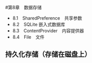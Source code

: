 #第8章　数据存储　
- 8.1　SharedPreference　共享参数
- 8.2　SQLite 嵌入式数据库
- 8.3　ContentProvider　内容提供器
- 8.4　File　文件
## 持久化存储（存储在磁盘上）
